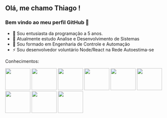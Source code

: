 ## Olá, me chamo Thiago ! 
### Bem vindo ao meu perfil GitHub 👋

- 👯 Sou entusiasta da programação a 5 anos.
- 🔭 Atualmente estudo Analise e Desenvolvimento de Sistemas 
- 🌱 Sou formado em Engenharia de Controle e Automação
- ⚡ Sou desenvolvedor voluntário Node/React na Rede Autoestima-se



Conhecimentos:


<div style="display: inline-block>
  <img src="https://cdn.jsdelivr.net/gh/devicons/devicon/icons/csharp/csharp-original.svg" width="80" height="70" />
<img src="https://cdn.jsdelivr.net/gh/devicons/devicon/icons/react/react-original.svg" width="80" height="70"/>
<img src="https://cdn.jsdelivr.net/gh/devicons/devicon/icons/nodejs/nodejs-original.svg" width="80" height="70"/>
<img src="https://cdn.jsdelivr.net/gh/devicons/devicon/icons/typescript/typescript-original.svg"  width="80" height="70"/>
<img src="https://cdn.jsdelivr.net/gh/devicons/devicon/icons/postgresql/postgresql-original.svg" width="80" height="70"/>
<img src="https://cdn.jsdelivr.net/gh/devicons/devicon/icons/mongodb/mongodb-original.svg"  width="80" height="70" />
<img src="https://cdn.jsdelivr.net/gh/devicons/devicon/icons/html5/html5-original.svg" width="80" height="70"/>
<img src="https://cdn.jsdelivr.net/gh/devicons/devicon/icons/css3/css3-original.svg" width="80" height="70" />
<img src="https://cdn.jsdelivr.net/gh/devicons/devicon/icons/javascript/javascript-original.svg" width="80" height="70"/>
<img src="https://cdn.jsdelivr.net/gh/devicons/devicon/icons/docker/docker-plain-wordmark.svg" width="80" height="70"/>
</div>
